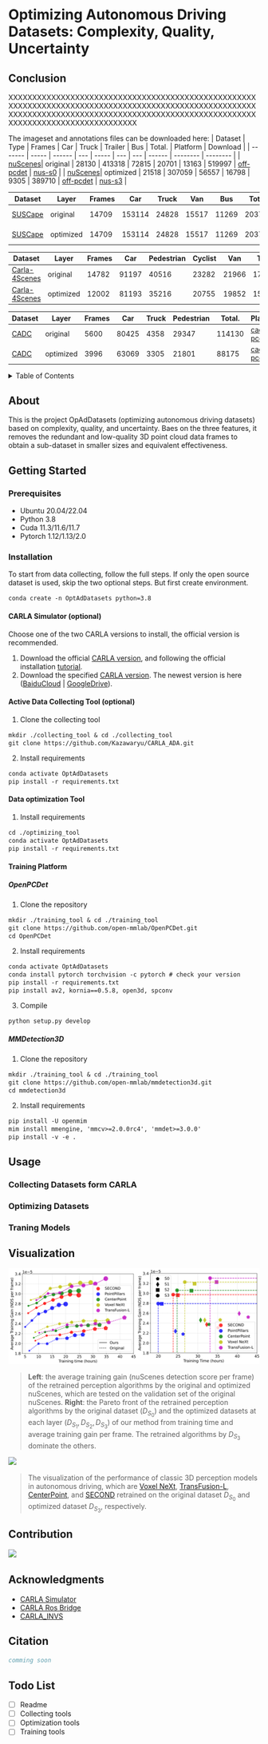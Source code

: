# Optimizing Autonomous Driving Datasets: Complexity, Quality, Uncertainty

## Conclusion
XXXXXXXXXXXXXXXXXXXXXXXXXXXXXXXXXXXXXXXXXXXXXXXXXXXXXXXXXXXXXXXXXXXXXXXXXXXXXXXXXXXXXXXXXXXXXXXXXXXXXXXXXXXXXXXXXXXXXXXXXXXXXXXXXXXXXXXXXXXXXXXXXXXXXXXXXXXXXXXXXXXXXXXXXXXXXXXXXXXXXXX

The imageset and annotations files can be downloaded here:
| Dataset | Type | Frames | Car | Truck | Trailer | Bus | Total. | Platform | Download |
| ------- | ----- | ------ | --- | ----- | --- | --- | ------ | -------- | -------- |
| [nuScenes](https://www.nuscenes.org/)| original | 28130  | 413318 | 72815 | 20701 | 13163 | 519997 | [off-pcdet](https://github.com/open-mmlab/OpenPCDet) | [nus-s0]() |
| [nuScenes](https://www.nuscenes.org/)| optimized | 21518  | 307059 | 56557 | 16798 | 9305 | 389710 | [off-pcdet](https://github.com/open-mmlab/OpenPCDet) | [nus-s3]() |

| Dataset | Layer | Frames | Car | Truck | Van | Bus | Total. | Platform | Download |
| ------- | ----- | ------ | --- | ----- | --- | --- | ------ | -------- | -------- |
| [SUSCape](https://suscape.net/home) | original | 14709 | 153114 | 24828 | 15517 | 11269 | 203728 | [sus-mmdet3d](https://github.com/naurril/mmdetection3d) | [sus-s0]() |
| [SUSCape](https://suscape.net/home) | optimized | 14709 | 153114 | 24828 | 15517 | 11269 | 203728 | [sus-mmdet3d](https://github.com/naurril/mmdetection3d) | [sus-s3]() |

| Dataset | Layer | Frames | Car | Pedestrian | Cyclist | Van | Total. | Platform | Download |
| ------- | ----- | ------ | --- | ----- | --- | --- | ------ | -------- | -------- |
| [Carla-4Scenes](https://suscape.net/home) | original | 14782 | 91197 | 40516 | 23282 | 21966 | 176961 | [c4s-pcdet](https://github.com/Kazawaryu/pcdet) | [sus-s0]() |
| [Carla-4Scenes](https://suscape.net/home) | optimized | 12002 | 81193 | 35216 | 20755 | 19852 | 157016 | [c4s-pcdet](https://github.com/Kazawaryu/pcdet) | [sus-s3]() |


| Dataset | Layer | Frames | Car | Truck | Pedestrian | Total. | Platform | Download |
| ------- | ----- | ------ | --- | ----- | --- | ------ | -------- | -------- |
| [CADC](http://cadcd.uwaterloo.ca/) | original | 5600 | 80425 | 4358 | 29347 | 114130 | [cadc-pcdet](https://github.com/mpitropov/OpenPCDet) | [cadc-s0]()  |
| [CADC](http://cadcd.uwaterloo.ca/) | optimized | 3996 | 63069 | 3305 | 21801 | 88175 | [cadc-pcdet](https://github.com/mpitropov/OpenPCDet) | [cadc-s3]()  |
<details>
  <summary>Table of Contents</summary>
  <ol>
    <li>
      <a href="#about">About</a>
    </li>
    <li>
      <a href="#getting-started">Getting Started</a>
      <ul>
        <li><a href="#prerequisites">Prerequisites</a></li>
        <li><a href="#installation">Installation</a></li>
      </ul>
    </li>
    <li><a href="#usage">Usage</a></li>
    <li><a href="#visualization">Visualization</a></li>
    <li><a href="#contribution">Contribution</a></li>
    <li><a href="#license">License</a></li>
    <li><a href="#contact">Contact</a></li>
    <li><a href="#acknowledgments">Acknowledgments</a></li>
    <li><a href="#citation">Citation</a></li>
    <li><a href="#todo-list">Todo List</a></li>
  </ol>
</details>



## About

This is the project OpAdDatasets (optimizing autonomous driving datasets) based on complexity, quality, and uncertainty. Baes on the three features, it removes the redundant and low-quality 3D point cloud data frames to obtain a sub-dataset in smaller sizes and equivalent effectiveness.

## Getting Started

### Prerequisites

- Ubuntu 20.04/22.04
- Python 3.8
- Cuda 11.3/11.6/11.7
- Pytorch 1.12/1.13/2.0

### Installation

To start from data collecting, follow the full steps. If only the open source dataset is used, skip the two optional steps. But first create environment.
``` shell
conda create -n OptAdDatasets python=3.8
```

#### CARLA Simulator (optional)

Choose one of the two CARLA versions to install, the official version is recommended.

1. Download the official [CARLA version](https://github.com/carla-simulator/carla/releases/tag/0.9.15/), and following the official installation [tutorial](https://carla.readthedocs.io/en/0.9.15/start_quickstart/).
2. Download the specified [CARLA version](http://gofile.me/6MDrn/UOvykgikS). The newest version is here ([BaiduCloud](https://pan.baidu.com/share/init?surl=iLcAsa1yJSYNcisP1ymfow&pwd=b5au) | [GoogleDrive](https://drive.google.com/file/d/1kHZM-gMMSq9b4UvzKXK5PkzfXLoXZmkx/view)).

#### Active Data Collecting Tool (optional)

1. Clone the collecting tool

``` shell
mkdir ./collecting_tool & cd ./collecting_tool
git clone https://github.com/Kazawaryu/CARLA_ADA.git
```

2. Install requirements

``` shell
conda activate OptAdDatasets
pip install -r requirements.txt
```

#### Data optimization Tool
1. Install requirements
``` shell
cd ./optimizing_tool
conda activate OptAdDatasets
pip install -r requirements.txt
```
#### Training Platform

##### OpenPCDet
1. Clone the repository
``` shell
mkdir ./training_tool & cd ./training_tool
git clone https://github.com/open-mmlab/OpenPCDet.git
cd OpenPCDet
```
2. Install requirements
``` shell
conda activate OptAdDatasets
conda install pytorch torchvision -c pytorch # check your version
pip install -r requirements.txt
pip install av2, kornia==0.5.8, open3d, spconv
```
3. Compile
``` shell
python setup.py develop
```
    
##### MMDetection3D
1. Clone the repository
``` shell
mkdir ./training_tool & cd ./training_tool
git clone https://github.com/open-mmlab/mmdetection3d.git
cd mmdetection3d
```
2. Install requirements
``` shell
pip install -U openmim
mim install mmengine, 'mmcv>=2.0.0rc4', 'mmdet>=3.0.0'
pip install -v -e .
```

## Usage

### Collecting Datasets form CARLA

### Optimizing Datasets

### Traning Models

## Visualization
![](./Docs/figures/readme-dataset-dom.png)

> **Left**: the average training gain (nuScenes detection score per frame) of the retrained perception algorithms by the original and optimized nuScenes, which are tested on the validation set of the original nuScenes. **Right**: the Pareto front of the retrained perception algorithms by the original dataset ($D_{S_0}$) and the optimized datasets at each layer ($D_{S_1}, D_{S_2}, D_{S_3}$) of our method from training time and average training gain per frame. The retrained algorithms by $D_{S_3}$ dominate the others.

![](./Docs/figures/readme-model-perf.png)
> The visualization of the performance of classic 3D perception models in autonomous driving, which are [Voxel NeXt](https://github.com/dvlab-research/VoxelNeXt), [TransFusion-L](https://github.com/XuyangBai/TransFusion), [CenterPoint](https://github.com/tianweiy/CenterPoint), and [SECOND](https://github.com/traveller59/second.pytorch?tab=readme-ov-file) retrained on the original dataset $D_{S_0}$ and optimized dataset $D_{S_3}$, respectively.

## Contribution

<a href="https://github.com/Kazawaryu/OptAdDatasets/graphs/contributors">
  <img src="https://contrib.rocks/image?repo=Kazawaryu/OptAdDatasets" />
</a>

## Acknowledgments

- [CARLA Simulator](https://carla.org/)
- [CARLA Ros Bridge](https://github.com/carla-simulator/ros-bridge)
- [CARLA_INVS](https://github.com/zijianzhang/CARLA_INVS)

## Citation

```bib
comming soon
```

## Todo List

- [ ] Readme
- [ ] Collecting tools
- [ ] Optimization tools
- [ ] Training tools

